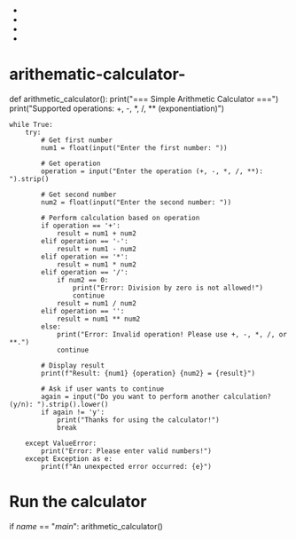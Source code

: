 -
-
-
-
# arithematic-calculator-




def arithmetic_calculator():
    print("=== Simple Arithmetic Calculator ===")
    print("Supported operations: +, -, *, /, ** (exponentiation)")
    
    while True:
        try:
            # Get first number
            num1 = float(input("Enter the first number: "))
            
            # Get operation
            operation = input("Enter the operation (+, -, *, /, **): ").strip()
            
            # Get second number
            num2 = float(input("Enter the second number: "))
            
            # Perform calculation based on operation
            if operation == '+':
                result = num1 + num2
            elif operation == '-':
                result = num1 - num2
            elif operation == '*':
                result = num1 * num2
            elif operation == '/':
                if num2 == 0:
                    print("Error: Division by zero is not allowed!")
                    continue
                result = num1 / num2
            elif operation == '':
                result = num1 ** num2
            else:
                print("Error: Invalid operation! Please use +, -, *, /, or **.")
                continue
            
            # Display result
            print(f"Result: {num1} {operation} {num2} = {result}")
            
            # Ask if user wants to continue
            again = input("Do you want to perform another calculation? (y/n): ").strip().lower()
            if again != 'y':
                print("Thanks for using the calculator!")
                break
                
        except ValueError:
            print("Error: Please enter valid numbers!")
        except Exception as e:
            print(f"An unexpected error occurred: {e}")

# Run the calculator
if _name_ == "_main_":
    arithmetic_calculator()
